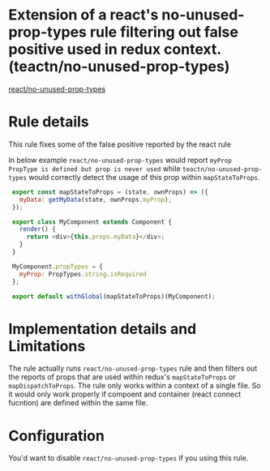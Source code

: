 #  Extension of a react's no-unused-prop-types rule filtering out false positive used in redux context. (teactn/no-unused-prop-types)

[react/no-unused-prop-types](https://github.com/yannickcr/eslint-plugin-react/blob/master/docs/rules/no-unused-prop-types.md)

# Rule details

 This rule fixes some of the false positive reported by the react rule

 In below example `react/no-unused-prop-types` would report  `myProp PropType is defined but prop is never used` while `teactn/no-unused-prop-types` would correctly detect the usage of this prop within  `mapStateToProps`.

 ```js
  export const mapStateToProps = (state, ownProps) => ({
    myData: getMyData(state, ownProps.myProp),
  });

  export class MyComponent extends Component {
    render() {
      return <div>{this.props.myData}</div>;
    }
  }

  MyComponent.propTypes = {
    myProp: PropTypes.string.isRequired
  };

  export default withGlobal(mapStateToProps)(MyComponent);
 ```

 # Implementation details and Limitations

 The rule actually runs `react/no-unused-prop-types` rule and then filters out the reports of props that are used within redux's `mapStateToProps` or `mapDispatchToProps`.
 The rule only works within a context of a single file. So it would only work properly if compoent and container (react connect fucntion) are defined within the same file.

 # Configuration

 You'd want to disable `react/no-unused-prop-types` if you using this rule.
